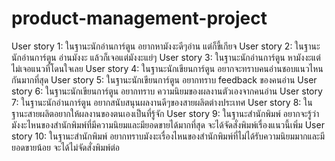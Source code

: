 # product-management-project
User story 1: ในฐานะนักอ่านการ์ตูน อยากหามังงะดีๆอ่าน แต่ก็ขี้เกียจ 
User story 2: ในฐานะนักอ่านการ์ตูน อ่านมังงะ แล้วก็เจอแต่มังงะแย่ๆ 
User story 3: ในฐานะนักอ่านการ์ตูน หามังงะแต่ไม่เจอแนวที่โดนใจเลย 
User story 4: ในฐานะนักเขียนการ์ตูน อยากจะทราบคนอ่านชอบแนวไหนกันมากที่สุด
User story 5: ในฐานะนักเขียนการ์ตูน อยากทราบ feedback ของคนอ่าน
User story 6: ในฐานะนักเขียนการ์ตูน อยากทราบ ความนิยมของผลงานตัวเองจากคนอ่าน
User story 7: ในฐานะนักอ่านการ์ตูน อยากสนับสนุนผลงานดีๆของสายผลิตต่างประเทศ
User story 8: ในฐานะสายผลิตอยากให้ผลงานของตนเองเป็นที่รู้จัก
User story 9: ในฐานะสำนักพิมพ์ อยากจะรู้ว่ามังงะไหนของสำนักพิมพ์ที่มีความนิยมและมียอดขายได้มากที่สุด จะได้จัดสั่งพิมพ์เรื่องแนวนี้เพิ่ม
User story 10: ในฐานะสำนักพิมพ์ อยากทราบมังงะเรื่องไหนของสำนักพิมพ์ที่ไม่ได้รับความนิยมมากและมียอดขายน้อย จะได้ไม่จัดสั่งพิมพ์ต่อ

